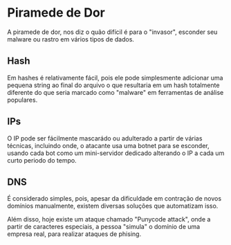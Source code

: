 # Piramede de Dor

A piramede de dor, nos diz o quão difícil é para o "invasor", esconder seu malware ou rastro em vários tipos de dados.

## Hash

Em hashes é relativamente fácil, pois ele pode simplesmente adicionar uma pequena string ao final do arquivo o que resultaria em um hash totalmente diferente do que seria marcado como "malware" em ferramentas de análise populares.

## IPs

O IP pode ser fácilmente mascarádo ou adulterado a partir de várias técnicas, incluindo onde, o atacante usa uma botnet para se esconder, usando cada bot como um mini-servidor dedicado alterando o IP a cada um curto periodo do tempo.

## DNS 

É considerado simples, pois, apesar da dificuldade em contração de novos domínios manualmente, existem diversas soluções que automatizam isso.

Além disso, hoje existe um ataque chamado "Punycode attack", onde a partir de caracteres especiais, a pessoa "simula" o domínio de uma empresa real, para realizar ataques de phising.


